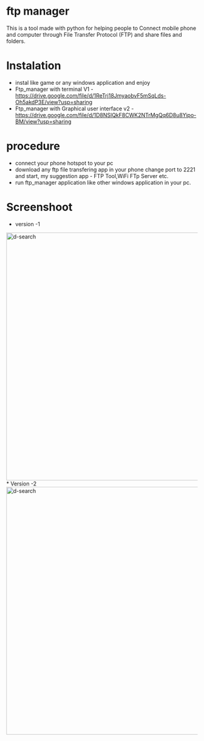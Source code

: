 # ftp manager
This is a tool made with python for helping people to Connect mobile phone and computer through File Transfer Protocol (FTP) and share files and folders.

# Instalation 
* instal like game or any windows application and enjoy
* Ftp_manager with terminal V1 - https://drive.google.com/file/d/1ReTrj18JmyaobvF5mSqLds-Oh5akdP3E/view?usp=sharing
* Ftp_manager with Graphical user interface v2 -https://drive.google.com/file/d/1D8NSlQkF8CWK2NTrMgQq6D8u8Yipo-BM/view?usp=sharing
# procedure
* connect your phone hotspot to your pc
* download any ftp file transfering app in your phone change port to 2221 and start, my suggestion app - FTP Tool,WiFi FTp Server etc.
* run ftp_manager application like other windows application in your pc.
# Screenshoot
* version -1
<img width="650" alt="d-search" src="https://user-images.githubusercontent.com/53007802/158526717-eef5c96f-025c-402c-9418-1e01c64a0a11.jpg">
* Version -2
<img width="650" alt="d-search" src="https://user-images.githubusercontent.com/53007802/159110340-7a3bf24d-4419-46ee-9dd7-96b8b5b4b800.jpg">

